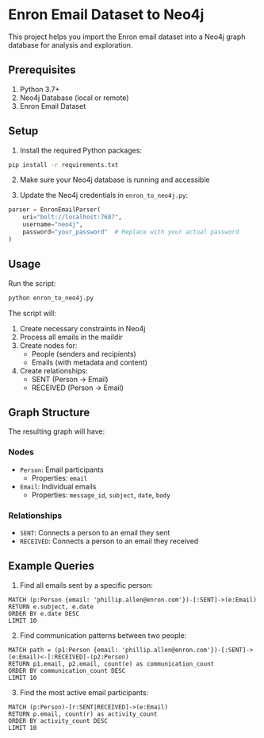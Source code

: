 # Enron Email Dataset to Neo4j

This project helps you import the Enron email dataset into a Neo4j graph database for analysis and exploration.

## Prerequisites

1. Python 3.7+
2. Neo4j Database (local or remote)
3. Enron Email Dataset

## Setup

1. Install the required Python packages:
```bash
pip install -r requirements.txt
```

2. Make sure your Neo4j database is running and accessible

3. Update the Neo4j credentials in `enron_to_neo4j.py`:
```python
parser = EnronEmailParser(
    uri="bolt://localhost:7687",
    username="neo4j",
    password="your_password"  # Replace with your actual password
)
```

## Usage

Run the script:
```bash
python enron_to_neo4j.py
```

The script will:
1. Create necessary constraints in Neo4j
2. Process all emails in the maildir
3. Create nodes for:
   - People (senders and recipients)
   - Emails (with metadata and content)
4. Create relationships:
   - SENT (Person -> Email)
   - RECEIVED (Person -> Email)

## Graph Structure

The resulting graph will have:

### Nodes
- `Person`: Email participants
  - Properties: `email`
- `Email`: Individual emails
  - Properties: `message_id`, `subject`, `date`, `body`

### Relationships
- `SENT`: Connects a person to an email they sent
- `RECEIVED`: Connects a person to an email they received

## Example Queries

1. Find all emails sent by a specific person:
```cypher
MATCH (p:Person {email: 'phillip.allen@enron.com'})-[:SENT]->(e:Email)
RETURN e.subject, e.date
ORDER BY e.date DESC
LIMIT 10
```

2. Find communication patterns between two people:
```cypher
MATCH path = (p1:Person {email: 'phillip.allen@enron.com'})-[:SENT]->(e:Email)<-[:RECEIVED]-(p2:Person)
RETURN p1.email, p2.email, count(e) as communication_count
ORDER BY communication_count DESC
LIMIT 10
```

3. Find the most active email participants:
```cypher
MATCH (p:Person)-[r:SENT|RECEIVED]->(e:Email)
RETURN p.email, count(r) as activity_count
ORDER BY activity_count DESC
LIMIT 10
```